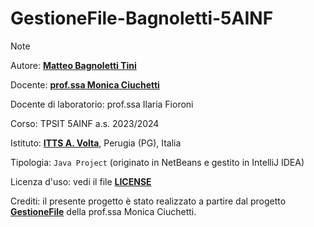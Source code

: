 # GestioneFile-Bagnoletti-5AINF

> [!NOTE]
>
> Autore: [**Matteo Bagnoletti Tini**](https://github.com/matbagnoletti)
>
> Docente: [**prof.ssa Monica Ciuchetti**](https://github.com/mciuchetti)
>
> Docente di laboratorio: prof.ssa Ilaria Fioroni
>
> Corso: TPSIT 5AINF a.s. 2023/2024
>
> Istituto: [**ITTS A. Volta**](https://www.avoltapg.edu.it/), Perugia (PG), Italia
>
> Tipologia: `Java Project` (originato in NetBeans e gestito in IntelliJ IDEA)
>
> Licenza d'uso: vedi il file [**LICENSE**](LICENSE)
> 
> Crediti: il presente progetto è stato realizzato a partire dal progetto [**GestioneFile**](https://github.com/mciuchetti/GestioneFile.git) della prof.ssa Monica Ciuchetti.
